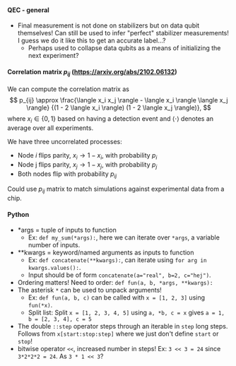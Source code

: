 #### QEC - general
* Final measurement is not done on stabilizers but on data qubit themselves! Can still be used to infer "perfect" stabilizer measurements! I guess we do it like this to get an accurate label...?
  * Perhaps used to collapse data qubits as a means of initializing the next experiment?

#### Correlation matrix $p_{ij}$ (https://arxiv.org/abs/2102.06132)
We can compute the correlation matrix as 
$$
p_{ij} \approx \frac{\langle x_i x_j \rangle - \langle x_i \rangle \langle x_j \rangle} {(1 - 2 \langle x_i \rangle) (1 - 2 \langle x_j \rangle)},
$$
where $x_i \in \{0, 1\}$ based on having a detection event and $\langle \cdot \rangle$ denotes an average over all experiments. 

We have three uncorrelated processes:
* Node $i$ flips parity, $x_i \rightarrow 1 - x_i$, with probability $p_i$
* Node j flips parity, $x_j \rightarrow 1 - x_j$, with probability $p_j$
* Both nodes flip with probability $p_{ij}$

Could use $p_{ij}$ matrix to match simulations against experimental data from a chip. 


#### Python
* *args = tuple of inputs to function
  * Ex: `def my_sum(*args):`, here we can iterate over `*args`, a variable number of inputs.
* **kwargs = keyword/named arguments as inputs to function
  * Ex: `def concatenate(**kwargs):`, can iterate using `for arg in kwargs.values():`.
  * Input should be of form `concatenate(a="real", b=2, c="hej")`.
* Ordering matters! Need to order: `def fun(a, b, *args, **kwargs):`
* The asterisk `*` can be used to unpack arguments! 
  * Ex: `def fun(a, b, c)` can be called with `x = [1, 2, 3]` using `fun(*x)`.
  * Split list: Split `x = [1, 2, 3, 4, 5]` using `a, *b, c = x` gives `a = 1, b = [2, 3, 4], c = 5`
* The double `::step` operator steps through an iterable in `step` long steps. Follows from `x[start:stop:step]` where we just don't define `start` or `stop`!
* bitwise operator `<<`, increased number in steps! Ex: `3 << 3 = 24` since `3*2*2*2 = 24`. As `3 * 1 << 3`?

